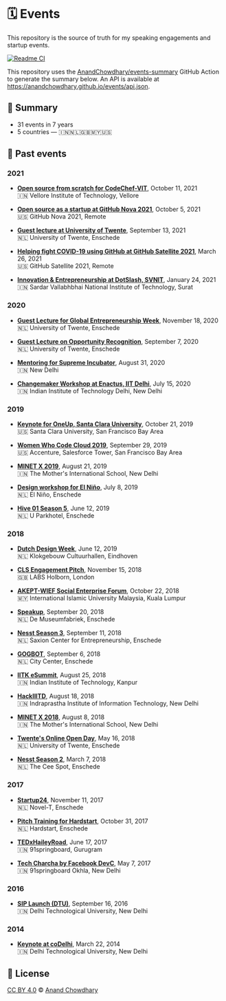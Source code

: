 # 🗓 Events

This repository is the source of truth for my speaking engagements and startup events.

[![Readme CI](https://github.com/AnandChowdhary/events/workflows/Readme%20CI/badge.svg)](https://github.com/AnandChowdhary/events/actions?query=workflow%3A%22Readme+CI%22)

This repository uses the [AnandChowdhary/events-summary](https://github.com/AnandChowdhary/events-summary) GitHub Action to generate the summary below. An API is available at https://anandchowdhary.github.io/events/api.json.

<!--events-->

## 🎤 Summary
- 31 events in 7 years
- 5 countries — 🇮🇳🇳🇱🇬🇧🇲🇾🇺🇸
## 📜 Past events

### 2021

- [**Open source from scratch for CodeChef-VIT**](./events/2021/open-source-vit.md), October 11, 2021  
  🇮🇳 Vellore Institute of Technology, Vellore

- [**Open source as a startup at GitHub Nova 2021**](./events/2021/github-nova.md), October 5, 2021  
  🇺🇸 GitHub Nova 2021, Remote

- [**Guest lecture at University of Twente**](./events/2021/ut-opportunity-recognition.md), September 13, 2021  
  🇳🇱 University of Twente, Enschede

- [**Helping fight COVID-19 using GitHub at GitHub Satellite 2021**](./events/2021/github-satellite.md), March 26, 2021  
  🇺🇸 GitHub Satellite 2021, Remote

- [**Innovation & Entrepreneurship at DotSlash, SVNIT**](./events/2021/dotslash-svnit.md), January 24, 2021  
  🇮🇳 Sardar Vallabhbhai National Institute of Technology, Surat

### 2020

- [**Guest Lecture for Global Entrepreneurship Week**](./events/2020/ut-global-entrepreneurship-week.md), November 18, 2020  
  🇳🇱 University of Twente, Enschede

- [**Guest Lecture on Opportunity Recognition**](./events/2020/ut-opportunity-recognition.md), September 7, 2020  
  🇳🇱 University of Twente, Enschede

- [**Mentoring for Supreme Incubator**](./events/2020/supreme-incubator.md), August 31, 2020  
  🇮🇳 New Delhi

- [**Changemaker Workshop at Enactus, IIT Delhi**](./events/2020/enactus-iitd-panel.md), July 15, 2020  
  🇮🇳 Indian Institute of Technology Delhi, New Delhi

### 2019

- [**Keynote for OneUp, Santa Clara University**](./events/2019/oneup-scu.md), October 21, 2019  
  🇺🇸 Santa Clara University, San Francisco Bay Area

- [**Women Who Code Cloud 2019**](./events/2019/wwcode-cloud.md), September 29, 2019  
  🇺🇸 Accenture, Salesforce Tower, San Francisco Bay Area

- [**MINET X 2019**](./events/2019/minet-x-2019.md), August 21, 2019  
  🇮🇳 The Mother's International School, New Delhi

- [**Design workshop for El Niño**](./events/2019/el-nino-design.md), July 8, 2019  
  🇳🇱 El Niño, Enschede

- [**Hive 01 Season 5**](./events/2019/hive-01-season-5.md), June 12, 2019  
  🇳🇱 U Parkhotel, Enschede

### 2018

- [**Dutch Design Week**](./events/2018/dutch-design-week.md), June 12, 2019  
  🇳🇱 Klokgebouw Cultuurhallen, Eindhoven

- [**CLS Engagement Pitch**](./events/2018/cls.md), November 15, 2018  
  🇬🇧 LABS Holborn, London

- [**AKEPT-WIEF Social Enterprise Forum**](./events/2018/wief-2018.md), October 22, 2018  
  🇲🇾 International Islamic University Malaysia, Kuala Lumpur

- [**Speakup**](./events/2018/speakup.md), September 20, 2018  
  🇳🇱 De Museumfabriek, Enschede

- [**Nesst Season 3**](./events/2018/nesst-season-3.md), September 11, 2018  
  🇳🇱 Saxion Center for Entrepreneurship, Enschede

- [**GOGBOT**](./events/2018/gogbot.md), September 6, 2018  
  🇳🇱 City Center, Enschede

- [**IITK eSummit**](./events/2018/esummit.md), August 25, 2018  
  🇮🇳 Indian Institute of Technology, Kanpur

- [**HackIIITD**](./events/2018/hackiiitd.md), August 18, 2018  
  🇮🇳 Indraprastha Institute of Information Technology, New Delhi

- [**MINET X 2018**](./events/2018/minet-x-2018.md), August 8, 2018  
  🇮🇳 The Mother's International School, New Delhi

- [**Twente's Online Open Day**](./events/2018/online-open-day.md), May 16, 2018  
  🇳🇱 University of Twente, Enschede

- [**Nesst Season 2**](./events/2018/nesst-season-2.md), March 7, 2018  
  🇳🇱 The Cee Spot, Enschede

### 2017

- [**Startup24**](./events/2017/startup24.md), November 11, 2017  
  🇳🇱 Novel-T, Enschede

- [**Pitch Training for Hardstart**](./events/2017/hardstart-pitch-training.md), October 31, 2017  
  🇳🇱 Hardstart, Enschede

- [**TEDxHaileyRoad**](./events/2017/tedx-hailey-road.md), June 17, 2017  
  🇮🇳 91springboard, Gurugram

- [**Tech Charcha by Facebook DevC**](./events/2017/tech-charcha.md), May 7, 2017  
  🇮🇳 91springboard Okhla, New Delhi

### 2016

- [**SIP Launch (DTU)**](./events/2016/sip-launch-dtu.md), September 16, 2016  
  🇮🇳 Delhi Technological University, New Delhi

### 2014

- [**Keynote at coDelhi**](./events/2014/codelhi.md), March 22, 2014  
  🇮🇳 Delhi Technological University, New Delhi
<!--/events-->

## 📄 License

[CC BY 4.0](./LICENSE) © [Anand Chowdhary](https://anandchowdhary.com)
